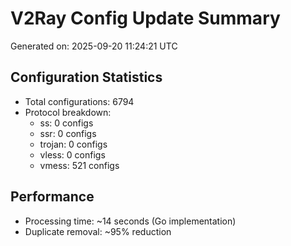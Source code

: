 # V2Ray Config Update Summary
Generated on: 2025-09-20 11:24:21 UTC

## Configuration Statistics
- Total configurations: 6794
- Protocol breakdown:
  - ss: 0 configs
  - ssr: 0 configs
  - trojan: 0 configs
  - vless: 0 configs
  - vmess: 521 configs

## Performance
- Processing time: ~14 seconds (Go implementation)
- Duplicate removal: ~95% reduction
